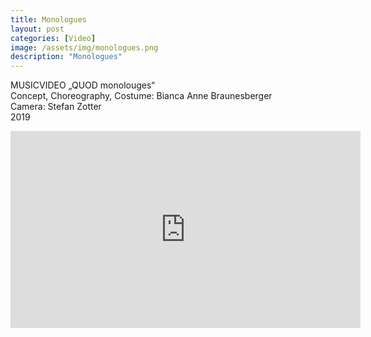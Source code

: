 ```yaml
---
title: Monologues
layout: post
categories: [Video]
image: /assets/img/monologues.png
description: "Monologues"
---
```


MUSICVIDEO „QUOD monolouges“  
Concept, Choreography, Costume: Bianca Anne Braunesberger  
Camera: Stefan Zotter  
2019  

<iframe width="560" height="315" src="https://www.youtube.com/embed/j8tQurRfj-Q" title="YouTube video player" frameborder="0" allow="accelerometer; autoplay; clipboard-write; encrypted-media; gyroscope; picture-in-picture" allowfullscreen></iframe>
